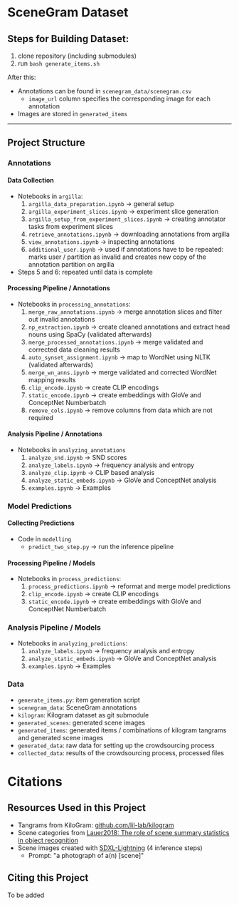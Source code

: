 # SceneGram Dataset

## Steps for Building Dataset:

1. clone repository (including submodules)
2. run `bash generate_items.sh`

After this:
- Annotations can be found in `scenegram_data/scenegram.csv`
    - `image_url` column specifies the corresponding image for each annotation
- Images are stored in `generated_items`

------------

## Project Structure

### Annotations

#### Data Collection

- Notebooks in `argilla`:
    1. `argilla_data_preparation.ipynb` $\rightarrow$ general setup
    2. `argilla_experiment_slices.ipynb` $\rightarrow$ experiment slice generation
    3. `argilla_setup_from_experiment_slices.ipynb` $\rightarrow$ creating annotator tasks from experiment slices
    4. `retrieve_annotations.ipynb` $\rightarrow$ downloading annotations from argilla
    5. `view_annotations.ipynb` $\rightarrow$ inspecting annotations
    6. `additional_user.ipynb` $\rightarrow$ used if annotations have to be repeated: marks user / partition as invalid and creates new copy of the annotation partition on argilla
- Steps 5 and 6: repeated until data is complete

#### Processing Pipeline / Annotations

- Notebooks in `processing_annotations`: 
    1. `merge_raw_annotations.ipynb` $\rightarrow$ merge annotation slices and filter out invalid annotations
    2. `np_extraction.ipynb` $\rightarrow$ create cleaned annotations and extract head nouns using SpaCy (validated afterwards)
    3. `merge_processed_annotations.ipynb` $\rightarrow$ merge validated and corrected data cleaning results
    4. `auto_synset_assignment.ipynb` $\rightarrow$ map to WordNet using NLTK (validated afterwards)
    5. `merge_wn_anns.ipynb` $\rightarrow$ merge validated and corrected WordNet mapping results
    6. `clip_encode.ipynb` $\rightarrow$ create CLIP encodings
    7. `static_encode.ipynb` $\rightarrow$ create embeddings with GloVe and ConceptNet Numberbatch
    8. `remove_cols.ipynb` $\rightarrow$ remove columns from data which are not required

#### Analysis Pipeline / Annotations

- Notebooks in `analyzing_annotations`
    1. `analyze_snd.ipynb` $\rightarrow$ SND scores
    2. `analyze_labels.ipynb` $\rightarrow$ frequency analysis and entropy
    3. `analyze_clip.ipynb` $\rightarrow$ CLIP based analysis
    4. `analyze_static_embeds.ipynb` $\rightarrow$ GloVe and ConceptNet analysis
    5. `examples.ipynb` $\rightarrow$ Examples

### Model Predictions

#### Collecting Predictions

- Code in `modelling`
    - `predict_two_step.py` $\rightarrow$ run the inference pipeline

#### Processing Pipeline / Models

- Notebooks in `process_predictions`:
    1. `process_predictions.ipynb` $\rightarrow$ reformat and merge model predictions
    2. `clip_encode.ipynb` $\rightarrow$ create CLIP encodings
    3. `static_encode.ipynb` $\rightarrow$ create embeddings with GloVe and ConceptNet Numberbatch

### Analysis Pipeline / Models

- Notebooks in `analyzing_predictions`:
    1. `analyze_labels.ipynb` $\rightarrow$ frequency analysis and entropy
    2. `analyze_static_embeds.ipynb` $\rightarrow$ GloVe and ConceptNet analysis
    3. `examples.ipynb` $\rightarrow$ Examples

### Data

- `generate_items.py`: item generation script
- `scenegram_data`: SceneGram annotations
- `kilogram`: Kilogram dataset as git submodule
- `generated_scenes`: generated scene images
- `generated_items`: generated items / combinations of kilogram tangrams and generated scene images
- `generated_data`: raw data for setting up the crowdsourcing process
- `collected_data`: results of the crowdsourcing process, processed files

# Citations

## Resources Used in this Project

- Tangrams from KiloGram: [github.com/lil-lab/kilogram](https://github.com/lil-lab/kilogram/tree/main)
- Scene categories from [Lauer2018: The role of scene summary statistics in object recognition](https://www.nature.com/articles/s41598-018-32991-1)
- Scene images created with [SDXL-Lightning](https://huggingface.co/spaces/ByteDance/SDXL-Lightning) (4 inference steps)
    - Prompt: "a photograph of a(n) [scene]"

## Citing this Project

To be added
